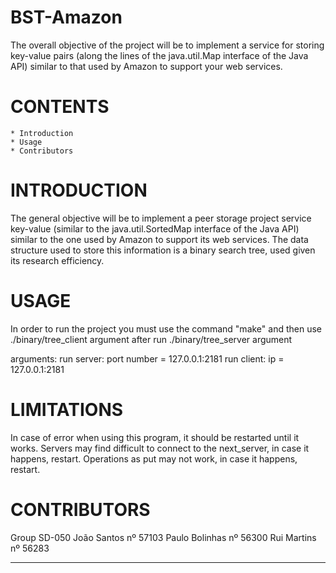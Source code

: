 # BST-Amazon
The overall objective of the project will be to implement a service for storing key-value pairs (along the lines of the java.util.Map interface of the Java API) similar to that used by Amazon to support your web services.

# CONTENTS
    * Introduction
    * Usage
    * Contributors

# INTRODUCTION

The general objective will be to implement a peer storage project service
key-value (similar to the java.util.SortedMap interface of the Java API) similar to the one used
by Amazon to support its web services. The data structure used to store this information is a
binary search tree, used given its research efficiency.

# USAGE

In order to run the project you must use the command "make" and then use ./binary/tree_client argument after run ./binary/tree_server argument

arguments:
run server: port number = <port> 127.0.0.1:2181
run client: ip = 127.0.0.1:2181 

# LIMITATIONS

In case of error when using this program, it should be restarted until it works.
Servers may find difficult to connect to the next_server, in case it happens, restart.
Operations as put <key> <value> may not work, in case it happens, restart.

# CONTRIBUTORS

Group SD-050
 João Santos nº 57103
 Paulo Bolinhas nº 56300
 Rui Martins nº 56283

-------------------------------------------------------------------------------------------------
